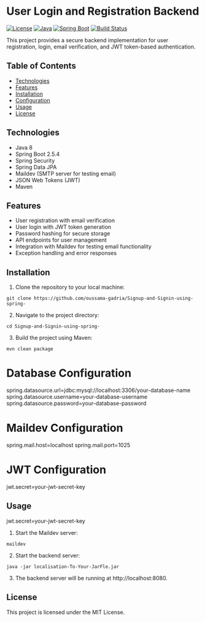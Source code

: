 # User Login and Registration Backend

[![License](https://img.shields.io/badge/license-MIT-blue.svg)](https://opensource.org/licenses/MIT)
[![Java](https://img.shields.io/badge/java-8-blue.svg)](https://www.oracle.com/java/technologies/javase-jdk8-downloads.html)
[![Spring Boot](https://img.shields.io/badge/spring%20boot-2.5.4-brightgreen.svg)](https://spring.io/projects/spring-boot)
[![Build Status](https://travis-ci.com/your-username/user-login-registration-backend.svg?branch=main)](https://travis-ci.com/your-username/user-login-registration-backend)

This project provides a secure backend implementation for user registration, login, email verification, and JWT token-based authentication.

## Table of Contents

- [Technologies](#technologies)
- [Features](#features)
- [Installation](#installation)
- [Configuration](#configuration)
- [Usage](#usage)
- [License](#license)

## Technologies

- Java 8
- Spring Boot 2.5.4
- Spring Security
- Spring Data JPA
- Maildev (SMTP server for testing email)
- JSON Web Tokens (JWT)
- Maven

## Features

- User registration with email verification
- User login with JWT token generation
- Password hashing for secure storage
- API endpoints for user management
- Integration with Maildev for testing email functionality
- Exception handling and error responses

## Installation
1. Clone the repository to your local machine:

```shell
git clone https://github.com/oussama-gadria/Signup-and-Signin-using-spring-

```
2. Navigate to the project directory:

```shell
cd Signup-and-Signin-using-spring-

```
3. Build the project using Maven:

```shell
mvn clean package

```
# Database Configuration
spring.datasource.url=jdbc:mysql://localhost:3306/your-database-name
spring.datasource.username=your-database-username
spring.datasource.password=your-database-password

# Maildev Configuration
spring.mail.host=localhost
spring.mail.port=1025

# JWT Configuration
jwt.secret=your-jwt-secret-key

## Usage
jwt.secret=your-jwt-secret-key

1. Start the Maildev server:

```shell
maildev

```

2. Start the backend server:

```shell
java -jar localisation-To-Your-JarFle.jar

```
3. The backend server will be running at http://localhost:8080.

## License

This project is licensed under the MIT License.

